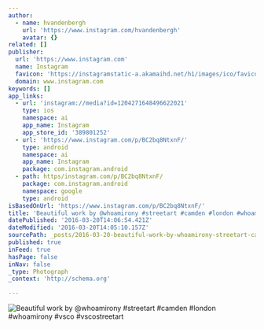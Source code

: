 ```yaml
---
author:
  - name: hvandenbergh
    url: 'https://www.instagram.com/hvandenbergh'
    avatar: {}
related: []
publisher:
  url: 'https://www.instagram.com'
  name: Instagram
  favicon: 'https://instagramstatic-a.akamaihd.net/h1/images/ico/favicon.ico/7cdab0872b15.ico'
  domain: www.instagram.com
keywords: []
app_links:
  - url: 'instagram://media?id=1204271648496622021'
    type: ios
    namespace: ai
    app_name: Instagram
    app_store_id: '389801252'
  - url: 'https://www.instagram.com/p/BC2bq8NtxnF/'
    type: android
    namespace: ai
    app_name: Instagram
    package: com.instagram.android
  - path: https/instagram.com/p/BC2bq8NtxnF/
    package: com.instagram.android
    namespace: google
    type: android
isBasedOnUrl: 'https://www.instagram.com/p/BC2bq8NtxnF/'
title: 'Beautiful work by @whoamirony #streetart #camden #london #whoamirony #vsco #vscostreetart'
datePublished: '2016-03-20T14:06:54.421Z'
dateModified: '2016-03-20T14:05:10.157Z'
sourcePath: _posts/2016-03-20-beautiful-work-by-whoamirony-streetart-camden-london-wh.md
published: true
inFeed: true
hasPage: false
inNav: false
_type: Photograph
_context: 'http://schema.org'

---
```

![Beautiful work by @whoamirony #streetart #camden #london #whoamirony #vsco #vscostreetart](https://scontent.cdninstagram.com/t51.2885-15/s640x640/sh0.08/e35/12826042_529518720560644_1008590789_n.jpg?ig_cache_key=MTIwNDI3MTY0ODQ5NjYyMjAyMQ%3D%3D.2)